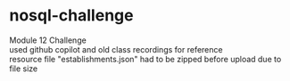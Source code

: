 # nosql-challenge
Module 12 Challenge
<br>
used github copilot and old class recordings for reference
<br>
resource file "establishments.json" had to be zipped before upload due to file size
